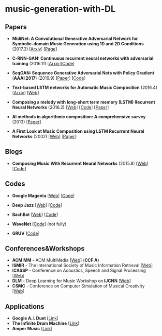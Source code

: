 # music-generation-with-DL

## Papers

- **MidiNet: A Convolutional Generative Adversarial Network for Symbolic-domain Music Generation using 1D and 2D Conditions** (2017.3) \[[Arxiv](https://arxiv.org/abs/1703.10847)\] \[[Page](https://richardyang40148.github.io/TheBlog/midinet_arxiv_demo.html)\] 


- **C-RNN-GAN: Continuous recurrent neural networks with adversarial training** (2016.11) \[[Arxiv](https://arxiv.org/abs/1611.09904)\]\[[Code](https://github.com/olofmogren/c-rnn-gan)\]

- **SeqGAN: Sequence Generative Adversarial Nets with Policy Gradient** (**AAAI 2017**) (2016.9) \[[Paper](http://www.aaai.org/ocs/index.php/AAAI/AAAI17/paper/download/14344/14489)\] [[Code](https://github.com/LantaoYu/SeqGAN)]

- **Text-based LSTM networks for Automatic Music Composition** (2016.4) [[Arxiv](https://arxiv.org/abs/1604.05358#)] [[Web](https://keunwoochoi.wordpress.com/2016/02/23/lstmetallica/)] 

- **Composing a melody with long-short term memory (LSTM)
Recurrent Neural Networks** (2016.2) [[Web](http://konstilackner.github.io/LSTM-RNN-Melody-Composer-Website/)] [[Code](https://github.com/konstilackner/LSTM-RNN-Melody-Composer)] [[Paper](http://konstilackner.github.io/LSTM-RNN-Melody-Composer-Website/Thesis_final01.pdf)]

- **AI methods in algorithmic composition: A comprehensive survey** (2013) [[Paper](http://www.jair.org/media/3908/live-3908-7454-jair.pdf)]

- **A First Look at Music Composition using LSTM Recurrent Neural Networks** (2002) [[Web](http://www.iro.umontreal.ca/~eckdoug/blues/index.html)] [[Paper](http://www.iro.umontreal.ca/~eckdoug/blues/IDSIA-07-02.pdf)]

## Blogs

- **Composing Music With Recurrent Neural Networks** (2015.8) [[Web](http://www.hexahedria.com/2015/08/03/composing-music-with-recurrent-neural-networks/)] [[Code](https://github.com/hexahedria/biaxial-rnn-music-composition)]

## Codes

-  **Google Magenta** \[[Web](https://magenta.tensorflow.org/welcome-to-magenta)\] \[[Code](https://github.com/tensorflow/magenta)\] 

- **Deep Jazz**  [[Web](https://deepjazz.io/)] [[Code](https://deepjazz.io/)]

- **BachBot** [[Web](http://bachbot.com/)] [[Code](https://github.com/feynmanliang/bachbot/)]
- **WaveNet** [[Code](https://github.com/ibab/tensorflow-wavenet)] (not fully)
- **GRUV** [[Code](https://github.com/MattVitelli/GRUV)]

## Conferences&Workshops

- **ACM MM** - ACM MultiMedia [[Web](http://www.acmmm.org/2017)] (**CCF A**)
- **ISMIR** - The International Society of Music Information Retrieval [[Web](http://www.ismir.net/)]
- **ICASSP** - Conference on Acoustics, Speech and Signal Processing [[Web](http://www.ieee-icassp2017.org/)]
- **DLM** - Deep Learning for Music Workshop on **IJCNN**  [[Web](http://dorienherremans.com/dlm2017/)]
- **CSMC** - Conference on Computer Simulation of Musical  Creativity [[Web](https://csmc2016.wordpress.com/)]

## Applications

- **Google A.I. Duet** [[Link](https://aiexperiments.withgoogle.com/ai-duet)]
- **The Infinite Drum Machine** [[Link](https://aiexperiments.withgoogle.com/drum-machine)]
- **Amper Music** [[Link](https://www.ampermusic.com/app#/)]
